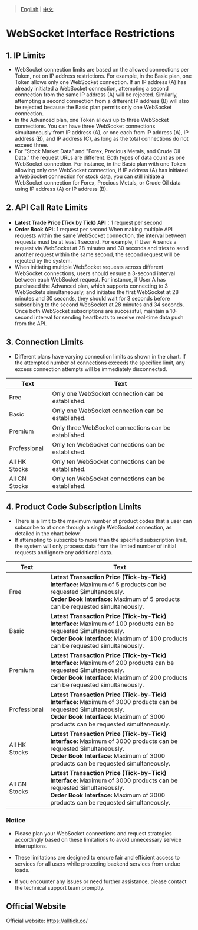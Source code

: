> [English](./interface_limitation.md) | [中文](./interface_limitation_cn.md)

# WebSocket Interface Restrictions

## **1.** IP Limits

- WebSocket connection limits are based on the allowed connections per Token, not on IP address restrictions. For example, in the Basic plan, one Token allows only one WebSocket connection. If an IP address (A) has already initiated a WebSocket connection, attempting a second connection from the same IP address (A) will be rejected. Similarly, attempting a second connection from a different IP address (B) will also be rejected because the Basic plan permits only one WebSocket connection.
- In the Advanced plan, one Token allows up to three WebSocket connections. You can have three WebSocket connections simultaneously from IP address (A), or one each from IP address (A), IP address (B), and IP address (C), as long as the total connections do not exceed three.
- For "Stock Market Data" and "Forex, Precious Metals, and Crude Oil Data," the request URLs are different. Both types of data count as one WebSocket connection. For instance, in the Basic plan with one Token allowing only one WebSocket connection, if IP address (A) has initiated a WebSocket connection for stock data, you can still initiate a WebSocket connection for Forex, Precious Metals, or Crude Oil data using IP address (A) or IP address (B).



## **2.** API Call Rate Limits

- **Latest Trade Price (Tick by Tick) API**：1 request per second
- **Order Book API:** 1 request per second When making multiple API requests within the same WebSocket connection, the interval between requests must be at least 1 second. For example, if User A sends a request via WebSocket at 28 minutes and 30 seconds and tries to send another request within the same second, the second request will be rejected by the system.
- When initiating multiple WebSocket requests across different WebSocket connections, users should ensure a 3-second interval between each WebSocket request. For instance, if User A has purchased the Advanced plan, which supports connecting to 3 WebSockets simultaneously, and initiates the first WebSocket at 28 minutes and 30 seconds, they should wait for 3 seconds before subscribing to the second WebSocket at 28 minutes and 34 seconds. Once both WebSocket subscriptions are successful, maintain a 10-second interval for sending heartbeats to receive real-time data push from the API.



## **3.** Connection Limits

- Different plans have varying connection limits as shown in the chart. If the attempted number of connections exceeds the specified limit, any excess connection attempts will be immediately disconnected.

| Text          | Text                                                 |
| ------------- | ---------------------------------------------------- |
| Free          | Only one WebSocket connection can be established.    |
| Basic         | Only one WebSocket connection can be established.    |
| Premium       | Only three WebSocket connections can be established. |
| Professional  | Only ten WebSocket connections can be established.   |
| All HK Stocks | Only ten WebSocket connections can be established.   |
| All CN Stocks | Only ten WebSocket connections can be established.   |



## **4.** Product Code Subscription Limits

- There is a limit to the maximum number of product codes that a user can subscribe to at once through a single WebSocket connection, as detailed in the chart below.
- If attempting to subscribe to more than the specified subscription limit, the system will only process data from the limited number of initial requests and ignore any additional data.

| Text          | Text                                                         |
| ------------- | ------------------------------------------------------------ |
| Free          | **Latest Transaction Price (Tick-by-Tick) Interface:** Maximum of 5 products can be requested Simultaneously.<br />  **Order Book Interface:** Maximum of 5 products can be requested simultaneously. |
| Basic         | **Latest Transaction Price (Tick-by-Tick) Interface:** Maximum of 100 products can be requested Simultaneously.<br />  **Order Book Interface:** Maximum of 100 products can be requested simultaneously. |
| Premium       | **Latest Transaction Price (Tick-by-Tick) Interface:** Maximum of 200 products can be requested Simultaneously.<br />  **Order Book Interface:** Maximum of 200 products can be requested simultaneously. |
| Professional  | **Latest Transaction Price (Tick-by-Tick) Interface:** Maximum of 3000 products can be requested Simultaneously.<br />  **Order Book Interface:** Maximum of 3000 products can be requested simultaneously. |
| All HK Stocks | **Latest Transaction Price (Tick-by-Tick) Interface:** Maximum of 3000 products can be requested Simultaneously.<br />  **Order Book Interface:** Maximum of 3000 products can be requested simultaneously. |
| All CN Stocks | **Latest Transaction Price (Tick-by-Tick) Interface:** Maximum of 3000 products can be requested Simultaneously.<br />  **Order Book Interface:** Maximum of 3000 products can be requested simultaneously. |


### Notice

- Please plan your WebSocket connections and request strategies accordingly based on these limitations to avoid unnecessary service interruptions.

- These limitations are designed to ensure fair and efficient access to services for all users while protecting backend services from undue loads.

- If you encounter any issues or need further assistance, please contact the technical support team promptly.

  

## Official Website

Official website: https://alltick.co/
